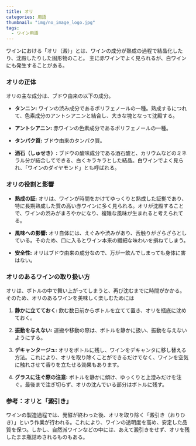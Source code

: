 ```yaml
---
title: オリ
categories: 用語
thumbnail: "img/no_image_logo.jpg"
tags:
  - ワイン用語
---
```


ワインにおける「オリ（澱）」とは、ワインの成分が熟成の過程で結晶化したり、沈殿したりした固形物のこと。
主に赤ワインでよく見られるが、白ワインにも発生することがある。

### オリの正体

オリの主な成分は、ブドウ由来の以下の成分。

- **タンニン:** ワインの渋み成分であるポリフェノールの一種。熟成するにつれて、色素成分のアントシアニンと結合し、大きな塊となって沈殿する。
    
- **アントシアニン:** 赤ワインの色素成分であるポリフェノールの一種。
    
- **タンパク質:** ブドウ由来のタンパク質。
    
- **酒石（しゅせき）:** ブドウの酸味成分である酒石酸と、カリウムなどのミネラル分が結合してできる、白くキラキラとした結晶。白ワインでよく見られ、「ワインのダイヤモンド」とも呼ばれる。
    

### オリの役割と影響

- **熟成の証:** オリは、ワインが時間をかけてゆっくりと熟成した証拠であり、特に長期熟成した質の高い赤ワインに多く見られる。オリが沈殿することで、ワインの渋みがまろやかになり、複雑な風味が生まれると考えられてる。
    
- **風味への影響:** オリ自体には、えぐみや渋みがあり、舌触りがざらざらとしている。そのため、口に入るとワイン本来の繊細な味わいを損ねてしまう。
    
- **安全性:** オリはブドウ由来の成分なので、万が一飲んでしまっても身体に害はない。
    

### オリのあるワインの取り扱い方

オリは、ボトルの中で舞い上がってしまうと、再び沈むまでに時間がかかる。
そのため、オリのあるワインを美味しく楽しむためには

1. **静かに立てておく:** 飲む数日前からボトルを立てて置き、オリを瓶底に沈めておく。
    
2. **振動を与えない:** 運搬や移動の際は、ボトルを静かに扱い、振動を与えないようにする。
    
3. **デキャンタージュ:** オリをボトルに残し、ワインをデキャンタに移し替える方法。これにより、オリを取り除くことができるだけでなく、ワインを空気に触れさせて香りを立たせる効果もあります。
    
4. **グラスに注ぐ際の注意:** ボトルを静かに傾け、ゆっくりと上澄みだけを注ぐ。最後まで注ぎ切らず、オリの沈んでいる部分はボトルに残す。
    

### 参考：オリと「澱引き」

ワインの製造過程では、発酵が終わった後、オリを取り除く「澱引き（おりひき）」という作業が行われる。これにより、ワインの透明度を高め、安定した品質を保つ。しかし、自然派ワインなどの中には、あえて澱引きをせず、オリを残したまま瓶詰めされるものもある。